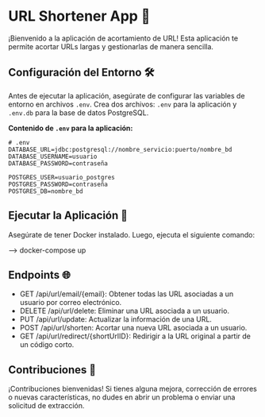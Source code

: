 # URL Shortener App 🚀

¡Bienvenido a la aplicación de acortamiento de URL! Esta aplicación te permite acortar URLs largas y gestionarlas de manera sencilla.

## Configuración del Entorno 🛠️

Antes de ejecutar la aplicación, asegúrate de configurar las variables de entorno en archivos `.env`. Crea dos archivos: `.env` para la aplicación y `.env.db` para la base de datos PostgreSQL.

**Contenido de `.env` para la aplicación:**

```env
# .env
DATABASE_URL=jdbc:postgresql://nombre_servicio:puerto/nombre_bd
DATABASE_USERNAME=usuario
DATABASE_PASSWORD=contraseña
```
```env.db
POSTGRES_USER=usuario_postgres
POSTGRES_PASSWORD=contraseña
POSTGRES_DB=nombre_bd
```

## Ejecutar la Aplicación 🚀

Asegúrate de tener Docker instalado. Luego, ejecuta el siguiente comando:

--> docker-compose up

## Endpoints 🌐

- GET /api/url/email/{email}: Obtener todas las URL asociadas a un usuario por correo electrónico.
- DELETE /api/url/delete: Eliminar una URL asociada a un usuario.
- PUT /api/url/update: Actualizar la información de una URL.
- POST /api/url/shorten: Acortar una nueva URL asociada a un usuario.
- GET /api/url/redirect/{shortUrlID}: Redirigir a la URL original a partir de un código corto.

## Contribuciones 🤝
¡Contribuciones bienvenidas! Si tienes alguna mejora, corrección de errores o nuevas características, no dudes en abrir un problema o enviar una solicitud de extracción.
